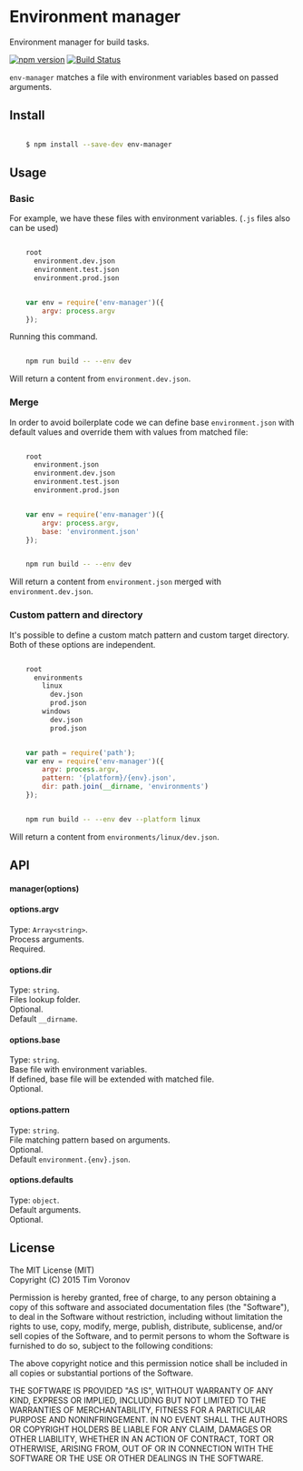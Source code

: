 # Environment manager

Environment manager for build tasks.

[![npm version](https://badge.fury.io/js/env-manager.svg)](https://www.npmjs.com/package/env-manager)
[![Build Status](https://secure.travis-ci.org/ziflex/env-manager.svg?branch=master)](http://travis-ci.org/ziflex/env-manager)  

```env-manager``` matches a file with environment variables based on passed arguments.


## Install

```sh

    $ npm install --save-dev env-manager

```

## Usage

### Basic

For example, we have these files with environment variables. (```.js``` files also can be used)

```sh

    root
      environment.dev.json  
      environment.test.json  
      environment.prod.json  

```

```javascript

    var env = require('env-manager')({
        argv: process.argv
    });

```
Running this command.

```sh

    npm run build -- --env dev

```

Will return a content from ```environment.dev.json```.

### Merge

In order to avoid boilerplate code we can define base `environment.json` with default values
and override them with values from matched file:

```sh

    root
      environment.json
      environment.dev.json  
      environment.test.json  
      environment.prod.json  

```

```javascript

    var env = require('env-manager')({
        argv: process.argv,
        base: 'environment.json'
    });

```

```sh

    npm run build -- --env dev

```

Will return a content from ```environment.json``` merged with ```environment.dev.json```.

### Custom pattern and directory

It's possible to define a custom match pattern and custom target directory.
Both of these options are independent.

```sh

    root
      environments
        linux
          dev.json
          prod.json
        windows
          dev.json
          prod.json

```

```javascript

    var path = require('path');
    var env = require('env-manager')({
        argv: process.argv,
        pattern: '{platform}/{env}.json',
        dir: path.join(__dirname, 'environments')
    });

```

```sh

    npm run build -- --env dev --platform linux

```

Will return a content from ```environments/linux/dev.json```.

## API

#### manager(options)   

#### options.argv
Type: `Array<string>`.  
Process arguments.  
Required.  

#### options.dir
Type: `string`.  
Files lookup folder.    
Optional.  
Default ```__dirname```.


#### options.base
Type: `string`.  
Base file with environment variables.  
If defined, base file will be extended with matched file.  
Optional.  

#### options.pattern
Type: `string`.  
File matching pattern based on arguments.  
Optional.  
Default ```environment.{env}.json```.    

#### options.defaults  
Type: `object`.  
Default arguments.  
Optional.  

## License
The MIT License (MIT)    
Copyright (C) 2015 Tim Voronov

Permission is hereby granted, free of charge, to any person obtaining a copy
of this software and associated documentation files (the "Software"), to deal
in the Software without restriction, including without limitation the rights
to use, copy, modify, merge, publish, distribute, sublicense, and/or sell
copies of the Software, and to permit persons to whom the Software is
furnished to do so, subject to the following conditions:

The above copyright notice and this permission notice shall be included in
all copies or substantial portions of the Software.

THE SOFTWARE IS PROVIDED "AS IS", WITHOUT WARRANTY OF ANY KIND, EXPRESS OR
IMPLIED, INCLUDING BUT NOT LIMITED TO THE WARRANTIES OF MERCHANTABILITY,
FITNESS FOR A PARTICULAR PURPOSE AND NONINFRINGEMENT. IN NO EVENT SHALL THE
AUTHORS OR COPYRIGHT HOLDERS BE LIABLE FOR ANY CLAIM, DAMAGES OR OTHER
LIABILITY, WHETHER IN AN ACTION OF CONTRACT, TORT OR OTHERWISE, ARISING FROM,
OUT OF OR IN CONNECTION WITH THE SOFTWARE OR THE USE OR OTHER DEALINGS IN
THE SOFTWARE.
